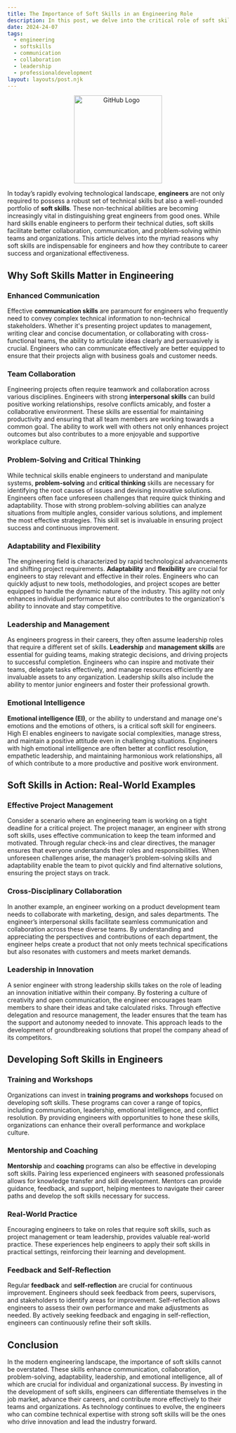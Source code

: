 ```yaml
---
title: The Importance of Soft Skills in an Engineering Role
description: In this post, we delve into the critical role of soft skills in engineering, exploring how they enhance communication, collaboration, problem-solving, and leadership to drive both individual and organizational success. Discover practical examples and strategies to develop these essential skills.
date: 2024-24-07
tags:
  - engineering
  - softskills
  - communication
  - collaboration
  - leadership
  - professionaldevelopment
layout: layouts/post.njk
---
```




<div style="text-align: center;">
  <img src="https://github.githubassets.com/images/modules/logos_page/GitHub-Mark.png" alt="GitHub Logo" width="200">
</div>



In today’s rapidly evolving technological landscape, **engineers** are not only required to possess a robust set of technical skills but also a well-rounded portfolio of **soft skills**. These non-technical abilities are becoming increasingly vital in distinguishing great engineers from good ones. While hard skills enable engineers to perform their technical duties, soft skills facilitate better collaboration, communication, and problem-solving within teams and organizations. This article delves into the myriad reasons why soft skills are indispensable for engineers and how they contribute to career success and organizational effectiveness.

**Why Soft Skills Matter in Engineering**
-----------------------------------------

### **Enhanced Communication**

Effective **communication skills** are paramount for engineers who frequently need to convey complex technical information to non-technical stakeholders. Whether it's presenting project updates to management, writing clear and concise documentation, or collaborating with cross-functional teams, the ability to articulate ideas clearly and persuasively is crucial. Engineers who can communicate effectively are better equipped to ensure that their projects align with business goals and customer needs.

### **Team Collaboration**

Engineering projects often require teamwork and collaboration across various disciplines. Engineers with strong **interpersonal skills** can build positive working relationships, resolve conflicts amicably, and foster a collaborative environment. These skills are essential for maintaining productivity and ensuring that all team members are working towards a common goal. The ability to work well with others not only enhances project outcomes but also contributes to a more enjoyable and supportive workplace culture.

### **Problem-Solving and Critical Thinking**

While technical skills enable engineers to understand and manipulate systems, **problem-solving** and **critical thinking** skills are necessary for identifying the root causes of issues and devising innovative solutions. Engineers often face unforeseen challenges that require quick thinking and adaptability. Those with strong problem-solving abilities can analyze situations from multiple angles, consider various solutions, and implement the most effective strategies. This skill set is invaluable in ensuring project success and continuous improvement.

### **Adaptability and Flexibility**

The engineering field is characterized by rapid technological advancements and shifting project requirements. **Adaptability** and **flexibility** are crucial for engineers to stay relevant and effective in their roles. Engineers who can quickly adjust to new tools, methodologies, and project scopes are better equipped to handle the dynamic nature of the industry. This agility not only enhances individual performance but also contributes to the organization's ability to innovate and stay competitive.

### **Leadership and Management**

As engineers progress in their careers, they often assume leadership roles that require a different set of skills. **Leadership** and **management skills** are essential for guiding teams, making strategic decisions, and driving projects to successful completion. Engineers who can inspire and motivate their teams, delegate tasks effectively, and manage resources efficiently are invaluable assets to any organization. Leadership skills also include the ability to mentor junior engineers and foster their professional growth.

### **Emotional Intelligence**

**Emotional intelligence (EI)**, or the ability to understand and manage one's emotions and the emotions of others, is a critical soft skill for engineers. High EI enables engineers to navigate social complexities, manage stress, and maintain a positive attitude even in challenging situations. Engineers with high emotional intelligence are often better at conflict resolution, empathetic leadership, and maintaining harmonious work relationships, all of which contribute to a more productive and positive work environment.

**Soft Skills in Action: Real-World Examples**
----------------------------------------------

### **Effective Project Management**

Consider a scenario where an engineering team is working on a tight deadline for a critical project. The project manager, an engineer with strong soft skills, uses effective communication to keep the team informed and motivated. Through regular check-ins and clear directives, the manager ensures that everyone understands their roles and responsibilities. When unforeseen challenges arise, the manager’s problem-solving skills and adaptability enable the team to pivot quickly and find alternative solutions, ensuring the project stays on track.

### **Cross-Disciplinary Collaboration**

In another example, an engineer working on a product development team needs to collaborate with marketing, design, and sales departments. The engineer’s interpersonal skills facilitate seamless communication and collaboration across these diverse teams. By understanding and appreciating the perspectives and contributions of each department, the engineer helps create a product that not only meets technical specifications but also resonates with customers and meets market demands.

### **Leadership in Innovation**

A senior engineer with strong leadership skills takes on the role of leading an innovation initiative within their company. By fostering a culture of creativity and open communication, the engineer encourages team members to share their ideas and take calculated risks. Through effective delegation and resource management, the leader ensures that the team has the support and autonomy needed to innovate. This approach leads to the development of groundbreaking solutions that propel the company ahead of its competitors.

**Developing Soft Skills in Engineers**
---------------------------------------

### **Training and Workshops**

Organizations can invest in **training programs and workshops** focused on developing soft skills. These programs can cover a range of topics, including communication, leadership, emotional intelligence, and conflict resolution. By providing engineers with opportunities to hone these skills, organizations can enhance their overall performance and workplace culture.

### **Mentorship and Coaching**

**Mentorship** and **coaching** programs can also be effective in developing soft skills. Pairing less experienced engineers with seasoned professionals allows for knowledge transfer and skill development. Mentors can provide guidance, feedback, and support, helping mentees to navigate their career paths and develop the soft skills necessary for success.

### **Real-World Practice**

Encouraging engineers to take on roles that require soft skills, such as project management or team leadership, provides valuable real-world practice. These experiences help engineers to apply their soft skills in practical settings, reinforcing their learning and development.

### **Feedback and Self-Reflection**

Regular **feedback** and **self-reflection** are crucial for continuous improvement. Engineers should seek feedback from peers, supervisors, and stakeholders to identify areas for improvement. Self-reflection allows engineers to assess their own performance and make adjustments as needed. By actively seeking feedback and engaging in self-reflection, engineers can continuously refine their soft skills.

**Conclusion**
--------------

In the modern engineering landscape, the importance of soft skills cannot be overstated. These skills enhance communication, collaboration, problem-solving, adaptability, leadership, and emotional intelligence, all of which are crucial for individual and organizational success. By investing in the development of soft skills, engineers can differentiate themselves in the job market, advance their careers, and contribute more effectively to their teams and organizations. As technology continues to evolve, the engineers who can combine technical expertise with strong soft skills will be the ones who drive innovation and lead the industry forward.